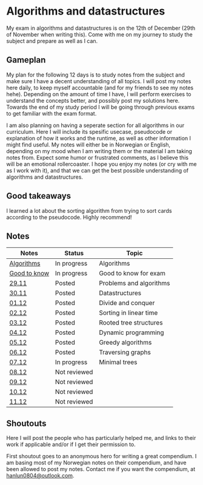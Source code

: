 # Algorithms and datastructures
My exam in algorithms and datastructures is on the 12th of December (29th of November when writing this). Come with me on my journey to study the subject and prepare as well as I can.

## Gameplan
My plan for the following 12 days is to study notes from the subject and make sure I have a decent understanding of all topics. I will post my notes here daily, to keep myself accountable (and for my friends to see my notes hehe). Depending on the amount of time I have, I will perform exercises to understand the concepts better, and possibly post my solutions here. Towards the end of my study period I will be going through previous exams to get familiar with the exam format.

I am also planning on having a seperate section for all algorithms in our curriculum. Here I will include its spesific usecase, pseudocode or explanation of how it works and the runtime, as well as other information I might find useful. My notes will either be in Norwegian or English, depending on my mood when I am writing them or the material I am taking notes from. Expect some humor or frustrated comments, as I believe this will be an emotional rollercoaster. I hope you enjoy my notes (or cry with me as I work with it), and that we can get the best possible understanding of algorithms and datastructures. 

## Good takeaways
I learned a lot about the sorting algorithm from trying to sort cards according to the pseudocode. Highly recommend!

## Notes
|Notes                                 |Status      |Topic                  |
|--------------------------------------|------------|-----------------------|
|[Algorithms](notes/algorithmsNotes.md)|In progress |Algorithms             |
|[Good to know](notes/gtkNotes.md)     |In progress |Good to know for exam  |    
|[29.11](notes/29notes.md)             |Posted      |Problems and algorithms|
|[30.11](notes/30notes.md)             |Posted      |Datastructures         |
|[01.12](notes/01notes.md)             |Posted      |Divide and conquer     |
|[02.12](notes/02notes.md)             |Posted      |Sorting in linear time |
|[03.12](notes/03notes.md)             |Posted      |Rooted tree structures |
|[04.12](notes/04notes.md)             |Posted      |Dynamic programming    |
|[05.12](notes/05notes.md)             |Posted      |Greedy algorithms      |
|[06.12](notes/06notes.md)             |Posted      |Traversing graphs      |
|[07.12](notes/07notes.md)             |In progress |Minimal trees          |
|[08.12](notes/08notes.md)             |Not reviewed|                       |
|[09.12](notes/09notes.md)             |Not reviewed|                       |
|[10.12](notes/10notes.md)             |Not reviewed|                       |
|[11.12](notes/11notes.md)             |Not reviewed|                       |

## Shoutouts
Here I will post the people who has particularly helped me, and links to their work if applicable and/or if I get their permission to.

First shoutout goes to an anonymous hero for writing a great compendium. I am basing most of my Norwegian notes on their compendium, and have been allowed to post my notes. Contact me if you want the compendium, at hanlun0804@outlook.com.
